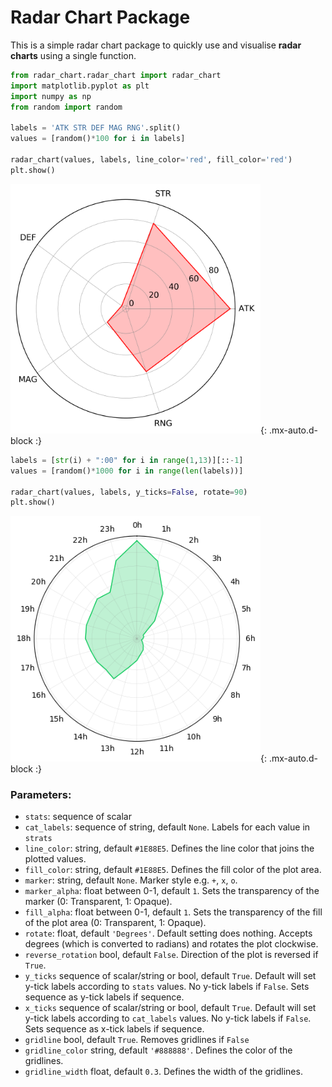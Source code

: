 # Radar Chart Package

This is a simple radar chart package to quickly use and visualise **radar charts** using a single function.

```python
from radar_chart.radar_chart import radar_chart
import matplotlib.pyplot as plt
import numpy as np
from random import random

labels = 'ATK STR DEF MAG RNG'.split()
values = [random()*100 for i in labels]

radar_chart(values, labels, line_color='red', fill_color='red')
plt.show()

```
<img src="https://raw.githubusercontent.com/awaiskhan0/radar_chart/master/output/radar_chart_example_1.png" width="400">{: .mx-auto.d-block :}


```python
labels = [str(i) + ":00" for i in range(1,13)][::-1]
values = [random()*1000 for i in range(len(labels))]

radar_chart(values, labels, y_ticks=False, rotate=90)
plt.show()
```
<img src="https://raw.githubusercontent.com/awaiskhan0/radar_chart/master/output/radar_chart_example_2.png" width="400">{: .mx-auto.d-block :}

### Parameters:

* `stats`: sequence of scalar
* `cat_labels`: sequence of string, default `None`. Labels for each value in `strats`
* `line_color`: string, default `#1E88E5`. Defines the line color that joins the plotted values.
* `fill_color`: string, default `#1E88E5`. Defines the fill color of the plot area.
* `marker`: string, default `None`. Marker style e.g. `+`, `x`, `o`.
* `marker_alpha`: float between 0-1, default `1`. Sets the transparency of the marker (0: Transparent, 1: Opaque).
* `fill_alpha`: float between 0-1, default `1`. Sets the transparency of the fill of the plot area (0: Transparent, 1: Opaque).
* `rotate`: float, default `'Degrees'`. Default setting does nothing. Accepts degrees (which is converted to radians) and rotates the plot clockwise.
* `reverse_rotation` bool, default `False`. Direction of the plot is reversed if `True`.
* `y_ticks` sequence of scalar/string or bool, default `True`. Default will set y-tick labels according to `stats` values. No y-tick labels if `False`. Sets sequence as y-tick labels if sequence.
* `x_ticks` sequence of scalar/string or bool, default `True`. Default will set y-tick labels according to `cat_labels` values. No y-tick labels if `False`. Sets sequence as x-tick labels if sequence.
* `gridline` bool, default `True`. Removes gridlines if `False`
* `gridline_color` string, default `'#888888'`. Defines the color of the gridlines.
* `gridline_width` float, default `0.3`. Defines the width of the gridlines.
